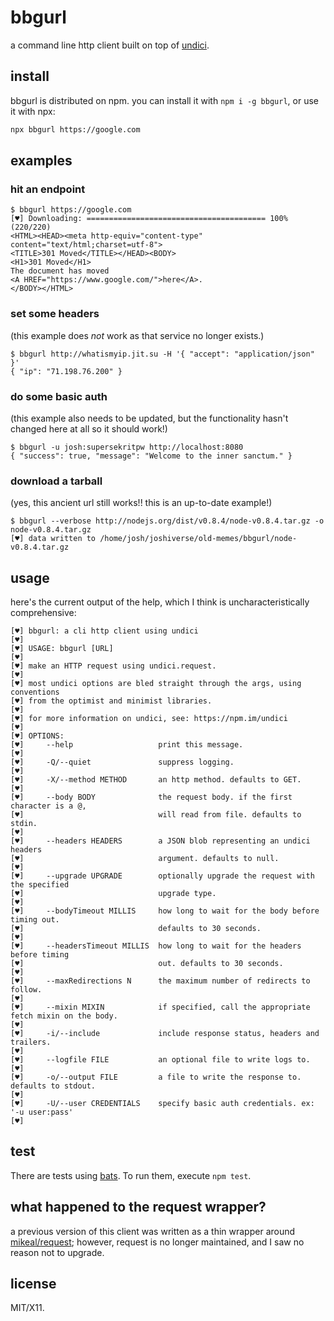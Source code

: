 # bbgurl

a command line http client built on top of [undici](https://npm.im/undici).

## install

bbgurl is distributed on npm. you can install it with `npm i -g bbgurl`, or
use it with npx:

```bash
npx bbgurl https://google.com
```

## examples

### hit an endpoint

```
$ bbgurl https://google.com
[♥] Downloading: ======================================== 100% (220/220)
<HTML><HEAD><meta http-equiv="content-type" content="text/html;charset=utf-8">
<TITLE>301 Moved</TITLE></HEAD><BODY>
<H1>301 Moved</H1>
The document has moved
<A HREF="https://www.google.com/">here</A>.
</BODY></HTML>
```

### set some headers

(this example does *not* work as that service no longer exists.)

```
$ bbgurl http://whatismyip.jit.su -H '{ "accept": "application/json" }'
{ "ip": "71.198.76.200" }
```

### do some basic auth

(this example also needs to be updated, but the functionality hasn't changed
here at all so it should work!)

```
$ bbgurl -u josh:supersekritpw http://localhost:8080
{ "success": true, "message": "Welcome to the inner sanctum." }
```

### download a tarball

(yes, this ancient url still works!! this is an up-to-date example!)

```
$ bbgurl --verbose http://nodejs.org/dist/v0.8.4/node-v0.8.4.tar.gz -o node-v0.8.4.tar.gz 
[♥] data written to /home/josh/joshiverse/old-memes/bbgurl/node-v0.8.4.tar.gz
```

## usage

here's the current output of the help, which I think is uncharacteristically
comprehensive:

```
[♥] bbgurl: a cli http client using undici
[♥] 
[♥] USAGE: bbgurl [URL]
[♥] 
[♥] make an HTTP request using undici.request.
[♥] 
[♥] most undici options are bled straight through the args, using conventions
[♥] from the optimist and minimist libraries.
[♥] 
[♥] for more information on undici, see: https://npm.im/undici
[♥] 
[♥] OPTIONS:
[♥]     --help                   print this message.
[♥] 
[♥]     -Q/--quiet               suppress logging.
[♥] 
[♥]     -X/--method METHOD       an http method. defaults to GET.
[♥] 
[♥]     --body BODY              the request body. if the first character is a @,
[♥]                              will read from file. defaults to stdin.
[♥] 
[♥]     --headers HEADERS        a JSON blob representing an undici headers
[♥]                              argument. defaults to null.
[♥] 
[♥]     --upgrade UPGRADE        optionally upgrade the request with the specified
[♥]                              upgrade type.
[♥] 
[♥]     --bodyTimeout MILLIS     how long to wait for the body before timing out.
[♥]                              defaults to 30 seconds.
[♥] 
[♥]     --headersTimeout MILLIS  how long to wait for the headers before timing
[♥]                              out. defaults to 30 seconds.
[♥] 
[♥]     --maxRedirections N      the maximum number of redirects to follow.
[♥] 
[♥]     --mixin MIXIN            if specified, call the appropriate fetch mixin on the body.
[♥] 
[♥]     -i/--include             include response status, headers and trailers.
[♥] 
[♥]     --logfile FILE           an optional file to write logs to.
[♥] 
[♥]     -o/--output FILE         a file to write the response to. defaults to stdout.
[♥] 
[♥]     -U/--user CREDENTIALS    specify basic auth credentials. ex: '-u user:pass'
[♥] 
```

## test

There are tests using [bats](https://github.com/bats-core/bats-core). To run
them, execute `npm test`.

## what happened to the request wrapper?

a previous version of this client was written as a thin wrapper around
[mikeal/request](https://github.com/mikeal/request); however, request is
no longer maintained, and I saw no reason not to upgrade.

## license

MIT/X11.
